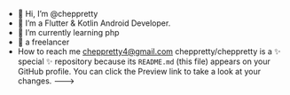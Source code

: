 - 👋 Hi, I’m @cheppretty
- 👀 I’m a Flutter & Kotlin Android Developer.
- 🌱 I’m currently learning  php 
- 💞️ a freelancer
- How to reach me  cheppretty4@gmail.com 
cheppretty/cheppretty is a ✨ special ✨ repository because its `README.md` (this file) appears on your GitHub profile.
You can click the Preview link to take a look at your changes.
--->
